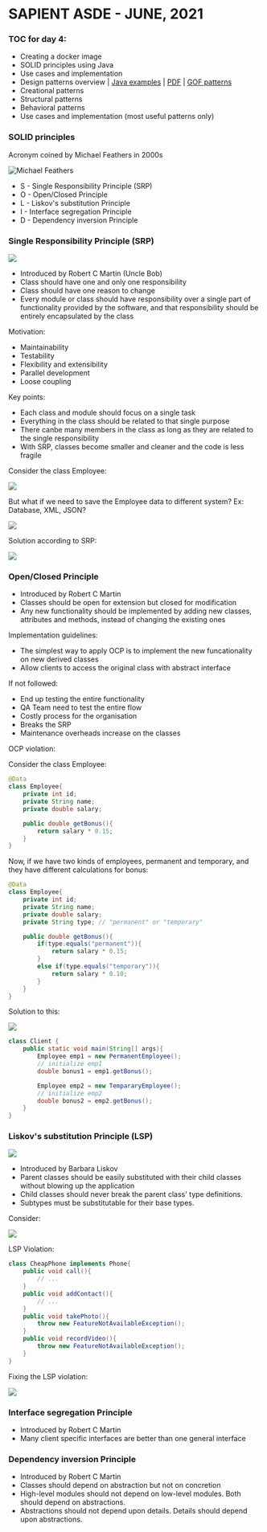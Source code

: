 # SAPIENT ASDE - JUNE, 2021

### TOC for day 4:

-   Creating a docker image
-   SOLID principles using Java
-   Use cases and implementation
-   Design patterns overview | [Java examples](https://github.com/kayartaya-vinod/2019_12_BOSCH_DESIGN_PATTERNS 'Java examples') | [PDF](dp.pdf 'Design Patterns') | [GOF patterns](gof.pdf 'GOF Patterns')
-   Creational patterns
-   Structural patterns
-   Behavioral patterns
-   Use cases and implementation (most useful patterns only)

### SOLID principles

Acronym coined by Michael Feathers in 2000s

![Michael Feathers](https://pbs.twimg.com/profile_images/1169288003950264321/lqTYfvHO_400x400.jpg 'Michale Feathers')

-   S - Single Responsibility Principle (SRP)
-   O - Open/Closed Principle
-   L - Liskov's substitution Principle
-   I - Interface segregation Principle
-   D - Dependency inversion Principle

### Single Responsibility Principle (SRP)

![](https://media.itkonekt.com/2019/01/Uncle_Bob_400x400.png)

-   Introduced by Robert C Martin (Uncle Bob)
-   Class should have one and only one responsibility
-   Class should have one reason to change
-   Every module or class should have responsibility over a single part of functionality provided by the software, and that responsibility should be entirely encapsulated by the class

Motivation:

-   Maintainability
-   Testability
-   Flexibility and extensibility
-   Parallel development
-   Loose coupling

Key points:

-   Each class and module should focus on a single task
-   Everything in the class should be related to that single purpose
-   There canbe many members in the class as long as they are related to the single responsibility
-   With SRP, classes become smaller and cleaner and the code is less fragile

Consider the class Employee:

![](srp1.png)

But what if we need to save the Employee data to different system? Ex: Database, XML, JSON?

![](srp2.png)

Solution according to SRP:

![](srp3.png)

### Open/Closed Principle

-   Introduced by Robert C Martin
-   Classes should be open for extension but closed for modification
-   Any new functionality should be implemented by adding new classes, attributes and methods, instead of changing the existing ones

Implementation guidelines:

-   The simplest way to apply OCP is to implement the new funcationality on new derived classes
-   Allow clients to access the original class with abstract interface

If not followed:

-   End up testing the entire functionality
-   QA Team need to test the entire flow
-   Costly process for the organisation
-   Breaks the SRP
-   Maintenance overheads increase on the classes

OCP violation:

Consider the class Employee:

```java
@Data
class Employee{
    private int id;
    private String name;
    private double salary;

    public double getBonus(){
        return salary * 0.15;
    }
}
```

Now, if we have two kinds of employees, permanent and temporary, and they have different calculations for bonus:

```java
@Data
class Employee{
    private int id;
    private String name;
    private double salary;
    private String type; // "permanent" or "temporary"

    public double getBonus(){
        if(type.equals("permanent")){
            return salary * 0.15;
        }
        else if(type.equals("temporary")){
            return salary * 0.10;
        }
    }
}
```

Solution to this:

![](ocp.png)

```java
class Client {
    public static void main(String[] args){
        Employee emp1 = new PermanentEmployee();
        // initialize emp1
        double bonus1 = emp1.getBonus();

        Employee emp2 = new TempararyEmployee();
        // initialize emp2
        double bonus2 = emp2.getBonus();
    }
}
```

### Liskov's substitution Principle (LSP)

![](https://news.mit.edu/sites/default/files/styles/news_article__image_gallery/public/images/200903/20091222102310-0_0.jpg?itok=SqUZdhKC)

-   Introduced by Barbara Liskov
-   Parent classes should be easily substituted with their child classes without blowing up the application
-   Child classes should never break the parent class' type definitions.
-   Subtypes must be substitutable for their base types.

Consider:

![](srp4.png)

LSP Violation:

```java
class CheapPhone implements Phone{
    public void call(){
        // ...
    }
    public void addContact(){
        // ...
    }
    public void takePhoto(){
        throw new FeatureNotAvailableException();
    }
    public void recordVideo(){
        throw new FeatureNotAvailableException();
    }
}

```

Fixing the LSP violation:

![](srp5.png)

### Interface segregation Principle

-   Introduced by Robert C Martin
-   Many client specific interfaces are better than one general interface

### Dependency inversion Principle

-   Introduced by Robert C Martin
-   Classes should depend on abstraction but not on concretion
-   High-level modules should not depend on low-level modules. Both should depend on abstractions.
-   Abstractions should not depend upon details. Details should depend upon abstractions.
